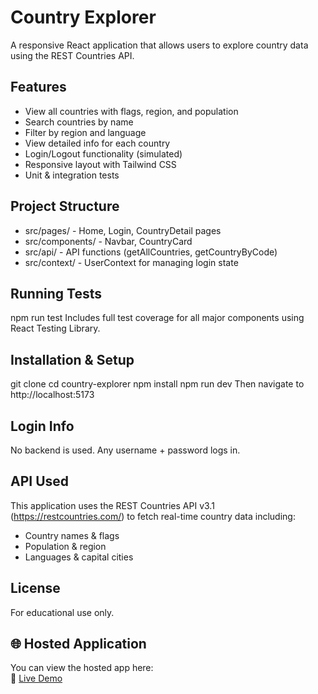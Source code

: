 # Country Explorer
A responsive React application that allows users to explore country data using the REST Countries
API.
## Features
- View all countries with flags, region, and population
- Search countries by name
- Filter by region and language
- View detailed info for each country
- Login/Logout functionality (simulated)
- Responsive layout with Tailwind CSS
- Unit & integration tests
## Project Structure
- src/pages/ - Home, Login, CountryDetail pages
- src/components/ - Navbar, CountryCard
- src/api/ - API functions (getAllCountries, getCountryByCode)
- src/context/ - UserContext for managing login state
## Running Tests
npm run test
Includes full test coverage for all major components using React Testing Library.
## Installation & Setup
git clone <repo-url>
cd country-explorer
npm install
npm run dev
Then navigate to http://localhost:5173
## Login Info
No backend is used. Any username + password logs in.
## API Used
This application uses the REST Countries API v3.1 (https://restcountries.com/) to fetch real-time
country data including:
- Country names & flags
- Population & region
- Languages & capital cities
## License
For educational use only.
## 🌐 Hosted Application
You can view the hosted app here:  
🔗 [Live Demo](https://rest-countries-app-hosted.vercel.app)

